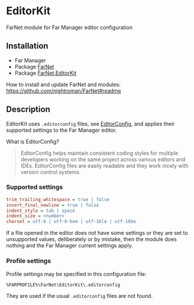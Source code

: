 # EditorKit

[EditorConfig]: https://editorconfig.org/

FarNet module for Far Manager editor configuration

## Installation

- Far Manager
- Package [FarNet](https://www.nuget.org/packages/FarNet/)
- Package [FarNet.EditorKit](https://www.nuget.org/packages/FarNet.EditorKit/)

How to install and update FarNet and modules:\
https://github.com/nightroman/FarNet#readme

## Description

EditorKit uses `.editorconfig` files, see [EditorConfig], and applies their
supported settings to the Far Manager editor.

What is EditorConfig?

> EditorConfig helps maintain consistent coding styles for multiple developers
working on the same project across various editors and IDEs. EditorConfig files
are easily readable and they work nicely with version control systems.

### Supported settings

```ini
trim_trailing_whitespace = true | false
insert_final_newline = true | false
indent_style = tab | space
indent_size = <number>
charset = utf-8 | utf-8-bom | utf-16le | utf-16be
```

If a file opened in the editor does not have some settings or they are set to
unsupported values, deliberately or by mistake, then the module does nothing
and the Far Manager current settings apply.

### Profile settings

Profile settings may be specified in this configuration file:

    %FARPROFILE%\FarNet\EditorKit\.editorconfig

They are used if the usual `.editorconfig` files are not found.
